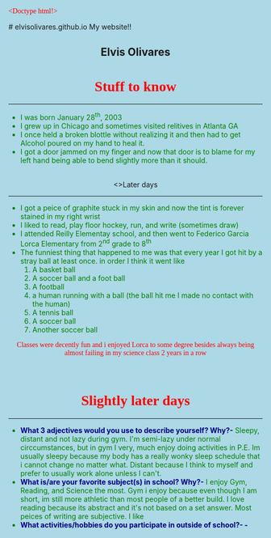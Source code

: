 <Doctype html!>
<title>Me life</title>
# elvisolivares.github.io
My website!!
<meta name="viewport" content="width=device-width, initial-scale=1">
 <center><h2>Elvis Olivares</h2></center> 
    <center><h1>Stuff to know</h1></center>
       <hr>
        <ul>
            <li>I was born January 28<sup>th</sup>, 2003
            <li>I grew up in Chicago and sometimes visited relitives in Atlanta GA
            <li>I once held a broken blottle without realizing it and then had to get Alcohol poured on my hand to heal it.
            <li>I got a door jammed on my finger and now that door is to blame for my left hand being able to bend slightly more than it should.
        </ul> 
        <br>
<center><<h1</h1>>Later days</h1></center>
    <hr>
        <ul>
            <li>I got a peice of graphite stuck in my skin and now the tint is forever stained in my right wrist
            <li>I liked to read, play floor hockey, run, and write (sometimes draw)
            <li>I attended Reilly Elementay school, and then went to Federico Garcia Lorca Elementary from 2<sup>nd</sup> grade to 8<sup>th</sup>
            <li>The funniest thing that happened to me was that every year I got hit by a stray ball at least once. in order I think it went like<ol>
                            <li>A basket ball
                            <li>A soccer ball and a foot ball
                            <li>A football
                            <li>a human running with a ball (the ball hit me I made no contact with the human)
                            <li>A tennis ball
                            <li>A soccer ball
                            <li>Another soccer ball       
                        </ol> 
        </ul>
    <center><p>Classes were decently fun and i enjoyed Lorca to some degree besides always being almost failing in my science class 2 years in a row</p></center>
<br>
    <center><h1>Slightly later days</h1></center>
        <hr>
            <ul>
                <li><strong>What 3 adjectives would you use to describe yourself? Why?-</strong> Sleepy, distant and not lazy during gym. I'm semi-lazy under normal circcumstances, but in gym I very, much enjoy doing activities in P.E. Im usually sleepy because my body has a really wonky sleep schedule that i cannot change no matter what. Distant because I think to myself and prefer to usually work alone unless I can't.   
                <li><strong> What is/are your favorite subject(s) in school? Why?-</strong> I enjoy Gym, Reading, and Science the most. Gym i enjoy because even though I am short, im still more athletic than most people of a better build. I love reading because its abstract and it's not based on a set answer. Most peices of writing are subjective. I like  
                <li><strong>What activities/hobbies do you participate in outside of school?<strong>-
-                        
<style>
html {
    background: lightblue;
}
h1  {
    color: red;
    font-family:impact;
}
p  {
    color: red;
    font-family:impact;
}
li {
    color: green;
}
strong  {
    color: navy;
}
</style>
